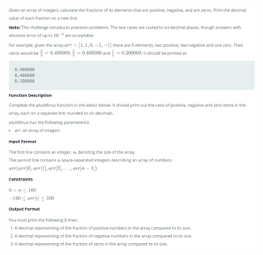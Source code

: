 ![PlusMinus](https://github.com/Archeeyadav/Season-1-JAVA-Programs/blob/master/PlusMinus/PlusMinus.png)
